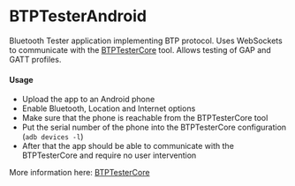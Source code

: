# BTPTesterAndroid

Bluetooth Tester application implementing BTP protocol. Uses WebSockets 
to communicate with the [BTPTesterCore](https://github.com/JuulLabs-OSS/BTPTesterCore) tool.
Allows testing of GAP and GATT profiles. 

#### Usage

- Upload the app to an Android phone
- Enable Bluetooth, Location and Internet options
- Make sure that the phone is reachable from the BTPTesterCore tool
- Put the serial number of the phone into the BTPTesterCore configuration (`adb devices -l`)
- After that the app should be able to communicate with the BTPTesterCore and require no user intervention


More information here: [BTPTesterCore](https://github.com/JuulLabs-OSS/BTPTesterCore)
